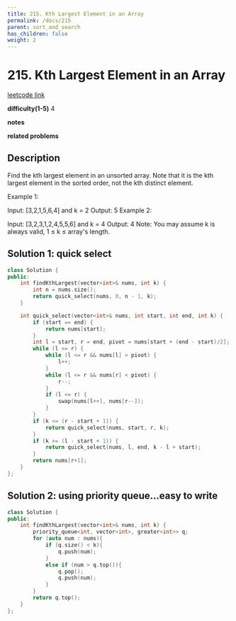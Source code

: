 ```yaml
---
title: 215. Kth Largest Element in an Array
permalink: /docs/215
parent: sort_and_search
has_children: false
weight: 2
---
```

# 215. Kth Largest Element in an Array
[leetcode link](https://leetcode.com/problems/kth-largest-element-in-an-array/)

**difficulty(1-5)** 
4

**notes**   

**related problems**


## Description
Find the kth largest element in an unsorted array. Note that it is the kth largest element in the sorted order, not the kth distinct element.

Example 1:

Input: [3,2,1,5,6,4] and k = 2
Output: 5
Example 2:

Input: [3,2,3,1,2,4,5,5,6] and k = 4
Output: 4
Note:
You may assume k is always valid, 1 ≤ k ≤ array's length.

## Solution 1: quick select
```c++
class Solution {
public:
    int findKthLargest(vector<int>& nums, int k) {
        int n = nums.size(); 
        return quick_select(nums, 0, n - 1, k);
    }

    int quick_select(vector<int>& nums, int start, int end, int k) {
        if (start == end) {
            return nums[start];
        }
        int l = start, r = end, pivot = nums[start + (end - start)/2];
        while (l <= r) {
            while (l <= r && nums[l] > pivot) {
                l++;
            }
            while (l <= r && nums[r] < pivot) {
                r--;
            }
            if (l <= r) {
                swap(nums[l++], nums[r--]);
            }
        }
        if (k <= (r - start + 1)) {
            return quick_select(nums, start, r, k);
        }
        if (k >= (l - start + 1)) {
            return quick_select(nums, l, end, k - l + start);
        }
        return nums[r+1];
    }
};
```
## Solution 2: using priority queue...easy to write
```c++
class Solution {
public:
    int findKthLargest(vector<int>& nums, int k) {
        priority_queue<int, vector<int>, greater<int>> q;
        for (auto num : nums){
            if (q.size() < k){
                q.push(num);
            }
            else if (num > q.top()){
                q.pop();
                q.push(num);
            }
        }
        return q.top();
    }
};
```

<!-- 
Default label
{: .label }

Blue label
{: .label .label-blue }

Stable
{: .label .label-green }

New release
{: .label .label-purple }

Coming soon
{: .label .label-yellow }

Deprecated
{: .label .label-red } -->
